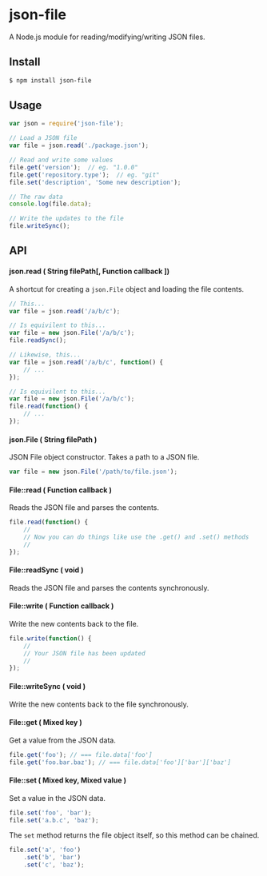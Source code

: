 # json-file

A Node.js module for reading/modifying/writing JSON files.

## Install

```bash
$ npm install json-file
```

## Usage

```javascript
var json = require('json-file');

// Load a JSON file
var file = json.read('./package.json');

// Read and write some values
file.get('version');  // eg. "1.0.0"
file.get('repository.type');  // eg. "git"
file.set('description', 'Some new description');

// The raw data
console.log(file.data);

// Write the updates to the file
file.writeSync();
```

## API

#### json.read ( String filePath[, Function callback ])

A shortcut for creating a `json.File` object and loading the file contents.

```javascript
// This...
var file = json.read('/a/b/c');

// Is equivilent to this...
var file = new json.File('/a/b/c');
file.readSync();

// Likewise, this...
var file = json.read('/a/b/c', function() {
	// ...
});

// Is equivilent to this...
var file = new json.File('/a/b/c');
file.read(function() {
	// ...
});
```
#### json.File ( String filePath )

JSON File object constructor. Takes a path to a JSON file.

```javascript
var file = new json.File('/path/to/file.json');
```

#### File::read ( Function callback )

Reads the JSON file and parses the contents.

```javascript
file.read(function() {
	//
	// Now you can do things like use the .get() and .set() methods
	//
});
```
#### File::readSync ( void )

Reads the JSON file and parses the contents synchronously.

#### File::write ( Function callback )

Write the new contents back to the file.

```javascript
file.write(function() {
	//
	// Your JSON file has been updated
	//
});
```

#### File::writeSync ( void )

Write the new contents back to the file synchronously.

#### File::get ( Mixed key )

Get a value from the JSON data.

```javascript
file.get('foo'); // === file.data['foo']
file.get('foo.bar.baz'); // === file.data['foo']['bar']['baz']
```

#### File::set ( Mixed key, Mixed value )

Set a value in the JSON data.

```javascript
file.set('foo', 'bar');
file.set('a.b.c', 'baz');
```

The `set` method returns the file object itself, so this method can be chained.

```javascript
file.set('a', 'foo')
    .set('b', 'bar')
    .set('c', 'baz');
```


